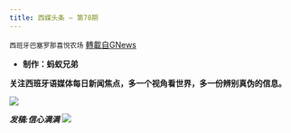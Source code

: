 ```yaml
---
title: 西媒头条 — 第78期
---
```

`西班牙巴塞罗那喜悦农场` [轉載自GNews](https://gnews.org/zh-hans/1567186/)

- **制作：蚂蚁兄弟**


**关注西班牙语媒体每日新闻焦点，多一个视角看世界，多一份辨别真伪的信息。**

![](https://assets.gnews.org/wp-content/uploads/2021/10/xm1001.001.jpeg)

***发稿:信心满满***
![](https://assets.gnews.org/wp-content/uploads/2021/09/GNEWS_ES-1536x1086-1.jpeg)

